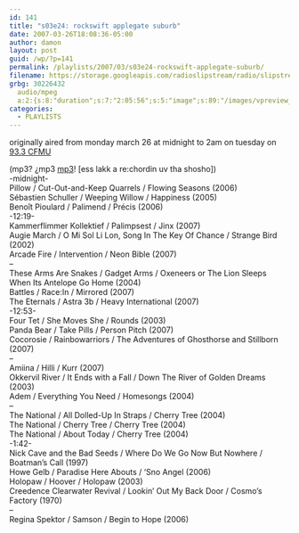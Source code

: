 ```yaml
---
id: 141
title: "s03e24: rockswift applegate suburb"
date: 2007-03-26T18:08:36-05:00
author: damon
layout: post
guid: /wp/?p=141
permalink: /playlists/2007/03/s03e24-rockswift-applegate-suburb/
filename: https://storage.googleapis.com/radioslipstream/radio/slipstream-s3e24.mp3
grbg: 30226432
  audio/mpeg
  a:2:{s:8:"duration";s:7:"2:05:56";s:5:"image";s:89:"/images/vpreview_center.png";}
categories:
  - PLAYLISTS
---
```


<p class="note_content clearfix">
  originally aired from monday march 26 at midnight to 2am on tuesday on <a href="http://cfmu.mcmaster.ca" target="_blank" title="http://cfmu.mcmaster.ca">93.3 CFMU</a>
</p>

(mp3? ¿mp3 <a href="/radio/slipstream-s3e24.mp3" target="_blank" title="/radio/slipstream-s3e24.mp3">mp3</a>! [ess lakk a re:chordin uv tha shosho])  
-midnight-  
Pillow / Cut-Out-and-Keep Quarrels / Flowing Seasons (2006)  
Sébastien Schuller / Weeping Willow / Happiness (2005)  
Benoît Pioulard / Palimend / Précis (2006)  
-12:19-  
Kammerflimmer Kollektief / Palimpsest / Jinx (2007)  
Augie March / O Mi Sol Li Lon, Song In The Key Of Chance / Strange Bird (2002)  
Arcade Fire / Intervention / Neon Bible (2007)  
–  
These Arms Are Snakes / Gadget Arms / Oxeneers or The Lion Sleeps When Its Antelope Go Home (2004)  
Battles / Race:In / Mirrored (2007)  
The Eternals / Astra 3b / Heavy International (2007)  
-12:53-  
Four Tet / She Moves She / Rounds (2003)  
Panda Bear / Take Pills / Person Pitch (2007)  
Cocorosie / Rainbowarriors / The Adventures of Ghosthorse and Stillborn (2007)  
–  
Amiina / Hilli / Kurr (2007)  
Okkervil River / It Ends with a Fall / Down The River of Golden Dreams (2003)  
Adem / Everything You Need / Homesongs (2004)  
–  
The National / All Dolled-Up In Straps / Cherry Tree (2004)  
The National / Cherry Tree / Cherry Tree (2004)  
The National / About Today / Cherry Tree (2004)  
-1:42-  
Nick Cave and the Bad Seeds / Where Do We Go Now But Nowhere / Boatman’s Call (1997)  
Howe Gelb / Paradise Here Abouts / ‘Sno Angel (2006)  
Holopaw / Hoover / Holopaw (2003)  
Creedence Clearwater Revival / Lookin’ Out My Back Door / Cosmo’s Factory (1970)  
–  
Regina Spektor / Samson / Begin to Hope (2006)
